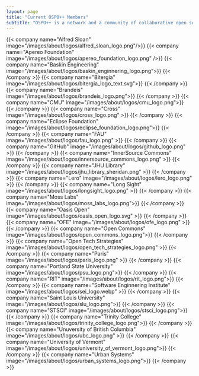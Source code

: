 ```yaml
---
layout: page
title: "Current OSPO++ Members"
subtitle: "OSPO++ is a network and a community of collaborative open source program offices in universities, governments, and civic institutions. Listed below are the current OSPO++ Members. If you are interested in joining our network please visit our Join OSPO++ page."
---
```

  <div class="container">
    <div class="row justify-content-center">
      {{< company name="Alfred Sloan" image="/images/about/logos/alfred_sloan_logo.png"/>}} 
      {{< company name="Apereo Foundation" image="/images/about/logos/apereo_foundation_logo.png" />}}
      {{< company name="Baskin Engineering" image="/images/about/logos/baskin_enginnering_logo.png">}} 
      {{< /company >}}
     {{< company name="Bitergia" image="/images/about/logos/bitergia_logo_text.svg">}} 
     {{< /company >}}
      {{< company name="Brandeis" image="/images/about/logos/brandeis_logo.png">}}
      {{< /company >}}
      {{< company name="CMU" image="/images/about/logos/cmu_logo.png">}}
      {{< /company >}}
      {{< company name="Cross" image="/images/about/logos/cross_logo.png" >}}
      {{< /company >}}
      {{< company name="Eclipse Foundation" image="/images/about/logos/eclipse_foundation_logo.png">}}
      {{< /company >}}
      {{< company name="FAU" image="/images/about/logos/fau_logo.png" >}}
      {{< /company >}}
      {{< company name="GitHub" image="/images/about/logos/github_logo.png" >}}
      {{< /company >}}
      {{< company name="InnerSource Commons" image="/images/about/logos/innersource_commons_logo.png" >}}
      {{< /company >}}
      {{< company name="JHU Library" image="/images/about/logos/jhu_library_sheridan.png" >}}
      {{< /company >}}
      {{< company name="Lero" image="/images/about/logos/lero_logo.png" >}}
      {{< /company >}}
      {{< company name="Long Sight" image="/images/about/logos/longsight_logo.png" >}}
      {{< /company >}}
      {{< company name="Moss Labs" image="/images/about/logos/moss_labs_logo.png">}}
      {{< /company >}}
      {{< company name="Oasis Open" image="/images/about/logos/oasis_open_logo.svg" >}}
      {{< /company >}}
      {{< company name="OFE" image="/images/about/logos/ofe_logo.png" >}}
      {{< /company >}}
      {{< company name="Open Commons" image="/images/about/logos/open_commons_logo.png">}}
      {{< /company >}}
      {{< company name="Open Tech Strategies" image="/images/about/logos/open_tech_strategies_logo.png" >}}
      {{< /company >}}
      {{< company name="Paris" image="/images/about/logos/paris_logo.png" >}}
      {{< /company >}}
      {{< company name="Portland State University" image="/images/about/logos/psu_logo.png">}}
      {{< /company >}}
      {{< company name="RIT" image="/images/about/logos/rit_logo.png">}}
      {{< /company >}}
      {{< company name="Software Enginnering Institute" image="/images/about/logos/sei_logo.webp" >}}
      {{< /company >}}
      {{< company name="Saint Louis University" image="/images/about/logos/slu_logo.png">}}
      {{< /company >}}
      {{< company name="STSCI" image="/images/about/logos/stsci_logo.png">}}
      {{< /company >}}
      {{< company name="Trinity College" image="/images/about/logos/trinity_college_logo.png">}}
      {{< /company >}}
      {{< company name="Unuversity of British Columbia" image="/images/about/logos/ubc_logo.png" >}}
      {{< /company >}}
      {{< company name="University of Vermont" image="/images/about/logos/university_of_vermont_logo.png">}}
      {{< /company >}}
      {{< company name="Urban Systems" image="/images/about/logos/urban_systems_logo.png">}}
      {{< /company >}}
    </div>
  </div>